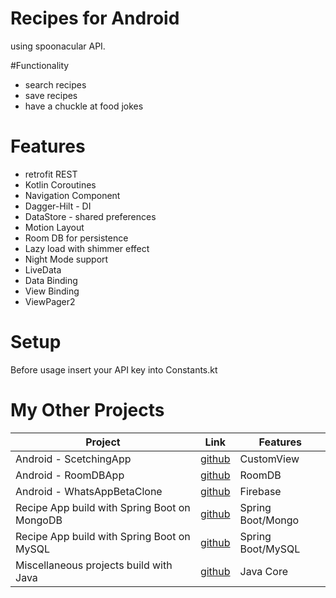 # Recipes for Android
using spoonacular API. 

#Functionality
- search recipes
- save recipes
- have a chuckle at food jokes

# Features
- retrofit REST
- Kotlin Coroutines
- Navigation Component
- Dagger-Hilt - DI
- DataStore - shared preferences
- Motion Layout
- Room DB for persistence
- Lazy load with shimmer effect
- Night Mode support
- LiveData 
- Data Binding
- View Binding
- ViewPager2

# Setup
Before usage insert your API key into Constants.kt

# My Other Projects

| Project | Link | Features |
|------|-------|-------|
| Android - ScetchingApp| [github](https://github.com/igorek1955/drawing-android) | CustomView |
| Android - RoomDBApp  | [github](https://github.com/igorek1955/roomdbapp) | RoomDB |
| Android - WhatsAppBetaClone  | [github](https://github.com/igorek1955/whatsapp-beta-android) | Firebase |
| Recipe App build with Spring Boot on MongoDB | [github](https://github.com/igorek1955/recipeapp-spring-mongoDB) | Spring Boot/Mongo |
| Recipe App build with Spring Boot on MySQL |[github](https://github.com/igorek1955/recipeapp-spring-mysql) | Spring Boot/MySQL |
| Miscellaneous projects build with Java  | [github](https://github.com/igorek1955/little-projects) | Java Core |
